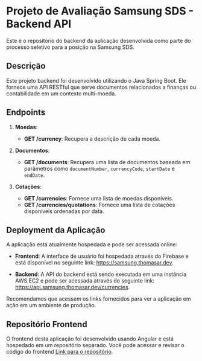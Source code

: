 # Projeto de Avaliação Samsung SDS - Backend API

Este é o repositório do backend da aplicação desenvolvida como parte do processo seletivo para a posição na Samsung SDS.

## Descrição

Este projeto backend foi desenvolvido utilizando o Java Spring Boot. Ele fornece uma API RESTful que serve documentos
relacionados a finanças ou contabilidade em um contexto multi-moeda.

## Endpoints

1. **Moedas**:
    - **GET /currency**: Recupera a descrição de cada moeda.

2. **Documentos**:
    - **GET /documents**: Recupera uma lista de documentos baseada em parâmetros
      como `documentNumber`, `currencyCode`, `startDate` e `endDate`.

3. **Cotações**:
    - **GET /currencies**: Fornece uma lista de moedas disponíveis.
    - **GET /currencies/quotations**: Fornece uma lista de cotações disponíveis ordenadas por data.

## Deployment da Aplicação

A aplicação está atualmente hospedada e pode ser acessada online:

- **Frontend**: A interface de usuário foi hospedada através do Firebase e está disponível no seguinte
  link: https://samsung.thomasar.dev.

- **Backend**: A API do backend está sendo executada em uma instância AWS EC2 e pode ser acessada através do seguinte
  link: https://api.samsung.thomasar.dev/currencies.

Recomendamos que acessem os links fornecidos para ver a aplicação em ação em um ambiente de produção.

## Repositório Frontend

O frontend desta aplicação foi desenvolvido usando Angular e está hospedado em um repositório separado. Você pode
acessar e revisar o código do
frontend [Link para o repositório](https://github.com/thomasreichmann/samsung-evaluation-api).
